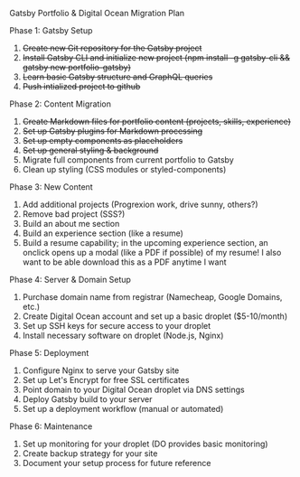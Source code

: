 Gatsby Portfolio & Digital Ocean Migration Plan

Phase 1: Gatsby Setup
1. ~~Create new Git repository for the Gatsby project~~
2. ~~Install Gatsby CLI and initialize new project (npm install -g gatsby-cli && gatsby new portfolio-gatsby)~~
3. ~~Learn basic Gatsby structure and GraphQL queries~~
4. ~~Push intialized project to github~~

Phase 2: Content Migration
1. ~~Create Markdown files for portfolio content (projects, skills, experience)~~
2. ~~Set up Gatsby plugins for Markdown processing~~
3. ~~Set up empty components as placeholders~~
4. ~~Set up general styling & background~~
5. Migrate full components from current portfolio to Gatsby
6. Clean up styling (CSS modules or styled-components)

Phase 3: New Content
1. Add additional projects (Progrexion work, drive sunny, others?)
2. Remove bad project (SSS?)
3. Build an about me section
4. Build an experience section (like a resume)
5. Build a resume capability; in the upcoming experience section, an onclick opens up a modal (like a PDF if possible) of my resume! I also want to be able download this as a PDF anytime I want

Phase 4: Server & Domain Setup
1. Purchase domain name from registrar (Namecheap, Google Domains, etc.)
2. Create Digital Ocean account and set up a basic droplet ($5-10/month)
3. Set up SSH keys for secure access to your droplet
4. Install necessary software on droplet (Node.js, Nginx)

Phase 5: Deployment
1. Configure Nginx to serve your Gatsby site
2. Set up Let's Encrypt for free SSL certificates
3. Point domain to your Digital Ocean droplet via DNS settings
4. Deploy Gatsby build to your server
5. Set up a deployment workflow (manual or automated)

Phase 6: Maintenance
1. Set up monitoring for your droplet (DO provides basic monitoring)
2. Create backup strategy for your site
3. Document your setup process for future reference
